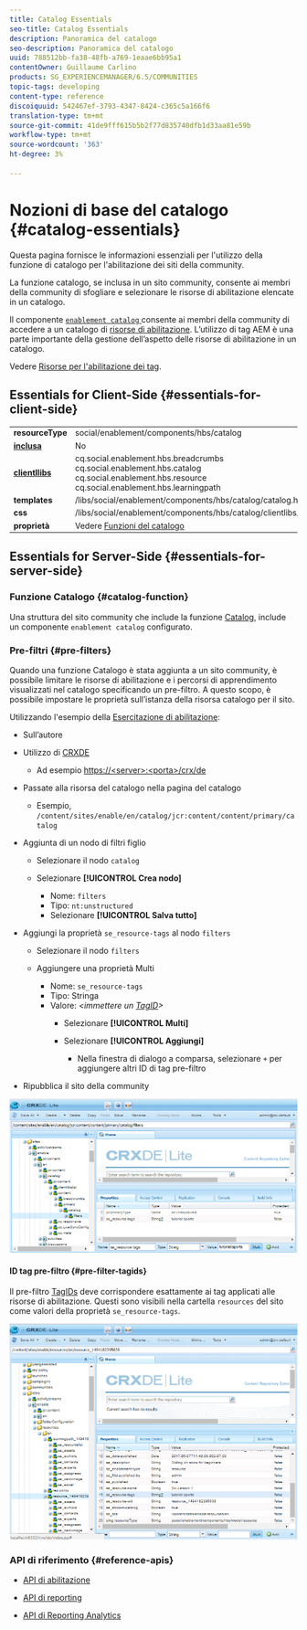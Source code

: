 ```yaml
---
title: Catalog Essentials
seo-title: Catalog Essentials
description: Panoramica del catalogo
seo-description: Panoramica del catalogo
uuid: 788512bb-fa38-48fb-a769-1eaae6bb95a1
contentOwner: Guillaume Carlino
products: SG_EXPERIENCEMANAGER/6.5/COMMUNITIES
topic-tags: developing
content-type: reference
discoiquuid: 542467ef-3793-4347-8424-c365c5a166f6
translation-type: tm+mt
source-git-commit: 41de9fff615b5b2f77d835740dfb1d33aa81e59b
workflow-type: tm+mt
source-wordcount: '363'
ht-degree: 3%

---
```



# Nozioni di base del catalogo {#catalog-essentials}

Questa pagina fornisce le informazioni essenziali per l&#39;utilizzo della funzione di catalogo per l&#39;abilitazione dei siti della community.

La funzione catalogo, se inclusa in un sito community, consente ai membri della community di sfogliare e selezionare le risorse di abilitazione elencate in un catalogo.

Il componente [ `enablement catalog` ](catalog.md) consente ai membri della community di accedere a un catalogo di [risorse di abilitazione](resources.md). L’utilizzo di tag AEM è una parte importante della gestione dell’aspetto delle risorse di abilitazione in un catalogo.

Vedere [Risorse per l&#39;abilitazione dei tag](tag-resources.md).

## Essentials for Client-Side {#essentials-for-client-side}

<table>
 <tbody>
  <tr>
   <td> <strong>resourceType</strong></td>
   <td>social/enablement/components/hbs/catalog</td>
  </tr>
  <tr>
   <td> <a href="scf.md#add-or-include-a-communities-component"><strong>inclusa</strong></a></td>
   <td>No</td>
  </tr>
  <tr>
   <td> <a href="clientlibs.md"><strong>clientllibs</strong></a></td>
   <td>cq.social.enablement.hbs.breadcrumbs<br /> cq.social.enablement.hbs.catalog<br /> cq.social.enablement.hbs.resource<br /> cq.social.enablement.hbs.learningpath</td>
  </tr>
  <tr>
   <td> <strong>templates</strong></td>
   <td> /libs/social/enablement/components/hbs/catalog/catalog.hbs<br /> </td>
  </tr>
  <tr>
   <td> <strong>css</strong></td>
   <td> /libs/social/enablement/components/hbs/catalog/clientlibs/catalog.css</td>
  </tr>
  <tr>
   <td><strong> proprietà</strong></td>
   <td>Vedere <a href="catalog.md">Funzioni del catalogo</a></td>
  </tr>
 </tbody>
</table>

## Essentials for Server-Side {#essentials-for-server-side}

### Funzione Catalogo {#catalog-function}

Una struttura del sito community che include la funzione [Catalog](functions.md#catalog-function), include un componente `enablement catalog` configurato.

### Pre-filtri {#pre-filters}

Quando una funzione Catalogo è stata aggiunta a un sito community, è possibile limitare le risorse di abilitazione e i percorsi di apprendimento visualizzati nel catalogo specificando un pre-filtro. A questo scopo, è possibile impostare le proprietà sull’istanza della risorsa catalogo per il sito.

Utilizzando l&#39;esempio della [Esercitazione di abilitazione](getting-started-enablement.md):

* Sull’autore
* Utilizzo di [CRXDE](../../help/sites-developing/developing-with-crxde-lite.md)

   * Ad esempio [https://&lt;server>:&lt;porta>/crx/de](http://localhost:4502/crx/de)

* Passate alla risorsa del catalogo nella pagina del catalogo

   * Esempio, `/content/sites/enable/en/catalog/jcr:content/content/primary/catalog`

* Aggiunta di un nodo di filtri figlio

   * Selezionare il nodo `catalog`
   * Selezionare **[!UICONTROL Crea nodo]**

      * Nome: `filters`
      * Tipo: `nt:unstructured`
      * Selezionare **[!UICONTROL Salva tutto]**

* Aggiungi la proprietà `se_resource-tags` al nodo `filters`

   * Selezionare il nodo `filters`
   * Aggiungere una proprietà Multi

      * Nome: `se_resource-tags`
      * Tipo: Stringa
      * Valore: *&lt;immettere un [TagID](#pre-filter-tagids)>*
         * Selezionare **[!UICONTROL Multi]**
         * Selezionare **[!UICONTROL Aggiungi]**

            * Nella finestra di dialogo a comparsa, selezionare `+` per aggiungere altri ID di tag pre-filtro

* Ripubblica il sito della community

![configure-catalog](assets/configure-catalog.png)

#### ID tag pre-filtro {#pre-filter-tagids}

Il pre-filtro [TagIDs](../../help/sites-developing/framework.md#tagid) deve corrispondere esattamente ai tag applicati alle risorse di abilitazione. Questi sono visibili nella cartella `resources` del sito come valori della proprietà `se_resource-tags`.

![configure-Filters](assets/configure-catalog1.png)

### API di riferimento {#reference-apis}

* [API di abilitazione](https://helpx.adobe.com/experience-manager/6-5/sites/developing/using/reference-materials/javadoc/com/adobe/cq/social/enablement/client/api/package-summary.html)

* [API di reporting](https://helpx.adobe.com/experience-manager/6-5/sites/developing/using/reference-materials/javadoc/com/adobe/cq/social/enablement/client/reporting/api/package-summary.html)

* [API di Reporting Analytics](https://helpx.adobe.com/experience-manager/6-5/sites/developing/using/reference-materials/javadoc/com/adobe/cq/social/enablement/client/reporting/analytics/api/package-summary.html)

